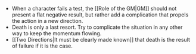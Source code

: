 - When a character fails a test, the [[Role of the GM|GM]] should not present a flat negative result, but rather add a complication that propels the action in a new direction. 
- Death is only a last resort. Try to complicate the situation in any other way to keep the momentum flowing. 
- [[Two Directions|It must be clearly made known]] that death is the result of failure if it is the case. 
